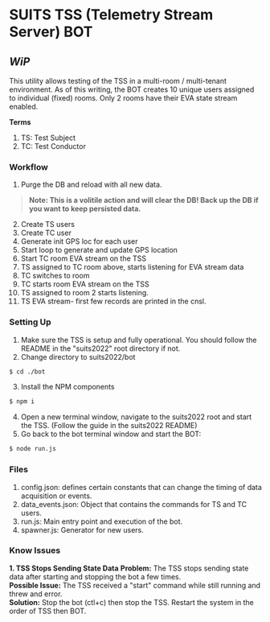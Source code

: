 # SUITS TSS (Telemetry Stream Server) BOT 
## _WiP_  

This utility allows testing of the TSS in a multi-room / multi-tenant environment. As of this writing, the BOT creates 10 unique users
assigned to individual (fixed) rooms. Only 2 rooms have their EVA state stream enabled. 

__Terms__  
1. TS: Test Subject 
2. TC: Test Conductor 

### Workflow
1. Purge the DB and reload with all new data.
>**Note: This is a volitile action and will clear the DB! Back up the DB if you want to keep persisted data.**
2. Create TS users
3. Create TC user
4. Generate init GPS loc for each user
5. Start loop to generate and update GPS location
6. Start TC room EVA stream on the TSS
7. TS assigned to TC room above, starts listening for EVA stream data
8. TC switches to room
9. TC starts room EVA stream on the TSS
10. TS assigned to room 2 starts listening.
11. TS EVA stream- first few records are printed in the cnsl.

### Setting Up
1. Make sure the TSS is setup and fully operational. You should follow the README in the "suits2022" root directory if not.
2. Change directory to suits2022/bot
``` bash
$ cd ./bot
``` 
3. Install the NPM components 
``` bash
$ npm i
```
4. Open a new terminal window, navigate to the suits2022 root and start the TSS. (Follow the guide in the suits2022 README)
5. Go back to the bot terminal window and start the BOT:
``` bash
$ node run.js
```

### Files  
1. config.json: defines certain constants that can change the timing of data acquisition or events. 
2. data_events.json: Object that contains the commands for TS and TC users.   
3. run.js: Main entry point and execution of the bot.  
4. spawner.js: Generator for new users.  

### Know Issues
__1. TSS Stops Sending State Data__
__Problem:__ The TSS stops sending state data after starting and stopping the bot a few times.   
__Possible Issue:__  The TSS received a "start" command while still running and threw and error.   
__Solution:__ Stop the bot (ctl+c) then stop the TSS. Restart the system in the order of TSS then BOT. 